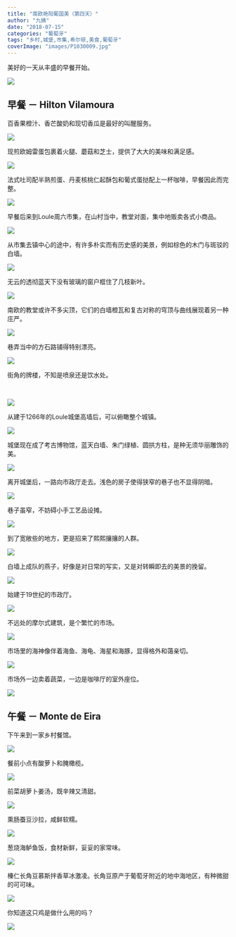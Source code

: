 ```yaml
---
title: "南欧艳阳葡国美（第四天）"
author: "九姨"
date: "2018-07-15"
categories: "葡萄牙"
tags: "乡村,城堡,市集,希尔顿,美食,葡萄牙"
coverImage: "images/P1030009.jpg"
---
```


美好的一天从丰盛的早餐开始。

![](images/Screen-Shot-2018-04-13-at-21.57.37.png)

## 早餐 － Hilton Vilamoura

百香果橙汁、香芒酸奶和现切香瓜是最好的叫醒服务。

![](images/20180331_074800.jpg)

现煎欧姆雷蛋包裹着火腿、蘑菇和芝士，提供了大大的美味和满足感。

![](images/20180331_083232.jpg)

法式吐司配半熟煎蛋、丹麦核桃仁起酥包和葡式蛋挞配上一杯咖啡，早餐因此而完整。

![](images/20180331_075902.jpg)

早餐后来到Loule周六市集，在山村当中，教堂对面，集中地贩卖各式小商品。

![](images/P1020730.jpg)

从市集去镇中心的途中，有许多朴实而有历史感的美景，例如棕色的木门与斑驳的白墙。

![](images/20180331_102327.jpg)

无云的透彻蓝天下没有玻璃的窗户框住了几枝新叶。

![](images/20180331_104210-e1531654992211.jpg)

南欧的教堂或许不多尖顶，它们的白墙橙瓦和复古对称的穹顶与曲线展现着另一种庄严。

![](images/20180331_104633.jpg)

巷弄当中的方石路铺得特别漂亮。

![](images/20180331_105723-e1531655049573.jpg)

街角的牌楼，不知是喷泉还是饮水处。

 

![](images/20180331_110537.jpg)

从建于1266年的Loule城堡高墙后，可以俯瞰整个城镇。

![](images/P1030009.jpg)

城堡现在成了考古博物馆，蓝天白墙、朱门绿植、圆拱方柱，是种无须华丽雕饰的美。

![](images/20180331_112827_meitu_1.jpg)

离开城堡后，一路向市政厅走去。浅色的房子使得狭窄的巷子也不显得阴暗。

![](images/20180331_123050-e1531667500879.jpg)

巷子虽窄，不妨碍小手工艺品设摊。

![](images/P1030091.jpg)

到了宽敞些的地方，更是招来了熙熙攘攘的人群。

![](images/P1030047.jpg)

白墙上成队的燕子，好像是对日常的写实，又是对转瞬即去的美景的挽留。

![](images/20180331_120108.jpg)

始建于19世纪的市政厅。

![](images/20180331_122901.jpg)

不远处的摩尔式建筑，是个繁忙的市场。

![](images/20180331_120848.jpg)

市场里的海神像伴着海鱼、海龟、海星和海豚，显得格外和蔼亲切。

![](images/20180331_121651.jpg)

市场外一边卖着蔬菜，一边是咖啡厅的室外座位。

![](images/20180331_122256.jpg)

## 午餐 － Monte de Eira

下午来到一家乡村餐馆。

![](images/20180331_134241.jpg)

餐前小点有酸萝卜和腌橄榄。

![](images/20180331_134535.jpg)

前菜胡萝卜姜汤，既辛辣又清甜。

![](images/20180331_135000.jpg)

熏肠蚕豆沙拉，咸鲜软糯。

![](images/P1030117.jpg)

葱烧海鲈鱼饭，食材新鲜，妥妥的家常味。

![](images/P1030119.jpg)

榛仁长角豆慕斯拌香草冰激凌。长角豆原产于葡萄牙附近的地中海地区，有种微甜的可可味。

![](images/20180331_144121.jpg)

你知道这只鸡是做什么用的吗？

![](images/20180331_144725.jpg)

